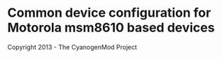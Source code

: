Common device configuration for Motorola msm8610 based devices
==============================

Copyright 2013 - The CyanogenMod Project

